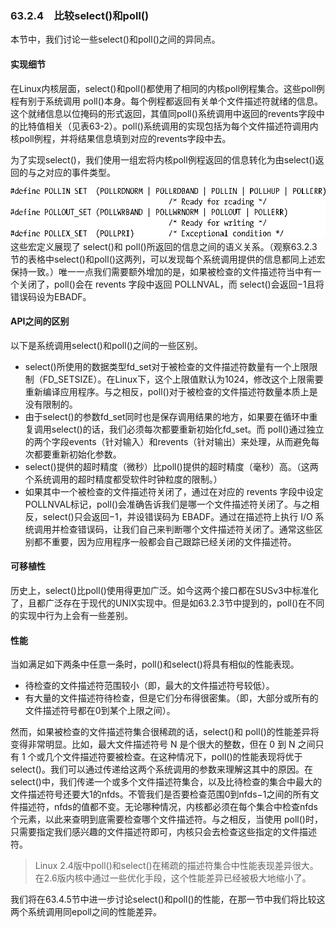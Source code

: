 ### 63.2.4　比较select()和poll()

本节中，我们讨论一些select()和poll()之间的异同点。

#### 实现细节

在Linux内核层面，select()和poll()都使用了相同的内核poll例程集合。这些poll例程有别于系统调用 poll()本身。每个例程都返回有关单个文件描述符就绪的信息。这个就绪信息以位掩码的形式返回，其值同poll()系统调用中返回的revents字段中的比特值相关（见表63-2）。poll()系统调用的实现包括为每个文件描述符调用内核poll例程，并将结果信息填到对应的revents字段中去。

为了实现select()，我们使用一组宏将内核poll例程返回的信息转化为由select()返回的与之对应的事件类型。



![1630.png](../images/1630.png)
这些宏定义展现了 select()和 poll()所返回的信息之间的语义关系。（观察63.2.3节的表格中select()和poll()这两列，可以发现每个系统调用提供的信息都同上述宏保持一致。）唯一一点我们需要额外增加的是，如果被检查的文件描述符当中有一个关闭了，poll()会在 revents 字段中返回 POLLNVAL，而 select()会返回−1且将错误码设为EBADF。

#### API之间的区别

以下是系统调用select()和poll()之间的一些区别。

+ select()所使用的数据类型fd_set对于被检查的文件描述符数量有一个上限限制（FD_SETSIZE）。在Linux下，这个上限值默认为1024，修改这个上限需要重新编译应用程序。与之相反，poll()对于被检查的文件描述符数量本质上是没有限制的。
+ 由于select()的参数fd_set同时也是保存调用结果的地方，如果要在循环中重复调用select()的话，我们必须每次都要重新初始化fd_set。而 poll()通过独立的两个字段events（针对输入）和revents（针对输出）来处理，从而避免每次都要重新初始化参数。
+ select()提供的超时精度（微秒）比poll()提供的超时精度（毫秒）高。（这两个系统调用的超时精度都受软件时钟粒度的限制。）
+ 如果其中一个被检查的文件描述符关闭了，通过在对应的 revents 字段中设定POLLNVAL标记，poll()会准确告诉我们是哪一个文件描述符关闭了。与之相反，select()只会返回−1，并设错误码为 EBADF。通过在描述符上执行 I/O 系统调用并检查错误码，让我们自己来判断哪个文件描述符关闭了。通常这些区别都不重要，因为应用程序一般都会自己跟踪已经关闭的文件描述符。

#### 可移植性

历史上，select()比poll()使用得更加广泛。如今这两个接口都在SUSv3中标准化了，且都广泛存在于现代的UNIX实现中。但是如63.2.3节中提到的，poll()在不同的实现中行为上会有一些差别。

#### 性能

当如满足如下两条中任意一条时，poll()和select()将具有相似的性能表现。

+ 待检查的文件描述符范围较小（即，最大的文件描述符号较低）。
+ 有大量的文件描述符待检查，但是它们分布得很密集。（即，大部分或所有的文件描述符号都在0到某个上限之间）。

然而，如果被检查的文件描述符集合很稀疏的话，select()和 poll()的性能差异将变得非常明显。比如，最大文件描述符号 N 是个很大的整数，但在 0 到 N 之间只有 1 个或几个文件描述符要被检查。在这种情况下，poll()的性能表现将优于select()。我们可以通过传递给这两个系统调用的参数来理解这其中的原因。在select()中，我们传递一个或多个文件描述符集合，以及比待检查的集合中最大的文件描述符号还要大1的nfds。不管我们是否要检查范围0到nfds−1之间的所有文件描述符，nfds的值都不变。无论哪种情况，内核都必须在每个集合中检查nfds个元素，以此来查明到底需要检查哪个文件描述符。与之相反，当使用 poll()时，只需要指定我们感兴趣的文件描述符即可，内核只会去检查这些指定的文件描述符。

> Linux 2.4版中poll()和select()在稀疏的描述符集合中性能表现差异很大。在2.6版内核中通过一些优化手段，这个性能差异已经被极大地缩小了。

我们将在63.4.5节中进一步讨论select()和poll()的性能，在那一节中我们将比较这两个系统调用同epoll之间的性能差异。

